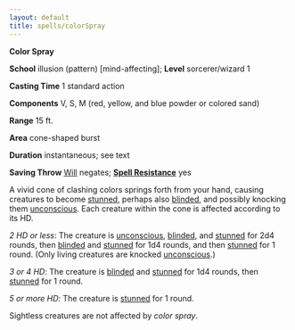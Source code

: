 ```yaml
---
layout: default
title: spells/colorSpray
---
```

 **Color Spray**

**School** illusion (pattern) [mind-affecting]; **Level** sorcerer/wizard 1

**Casting Time** 1 standard action

**Components** V, S, M (red, yellow, and blue powder or colored sand)

**Range** 15 ft.

**Area** cone-shaped burst

**Duration** instantaneous; see text

**Saving Throw** [Will](../combat#_will) negates; **[Spell Resistance](../glossary#_spell-resistance)** yes

A vivid cone of clashing colors springs forth from your hand, causing creatures to become [stunned](../glossary#_stunned), perhaps also [blinded](../glossary#_blinded), and possibly knocking them [unconscious](../glossary#_unconscious). Each creature within the cone is affected according to its HD.

_2 HD or less_: The creature is [unconscious](../glossary#_unconscious), [blinded](../glossary#_blinded), and [stunned](../glossary#_stunned) for 2d4 rounds, then [blinded](../glossary#_blinded) and [stunned](../glossary#_stunned) for 1d4 rounds, and then [stunned](../glossary#_stunned) for 1 round. (Only living creatures are knocked [unconscious](../glossary#_unconscious).)

_3 or 4 HD_: The creature is [blinded](../glossary#_blinded) and [stunned](../glossary#_stunned) for 1d4 rounds, then [stunned](../glossary#_stunned) for 1 round.

_5 or more HD_: The creature is [stunned](../glossary#_stunned) for 1 round.

Sightless creatures are not affected by _color spray_.

